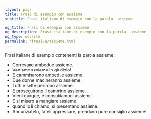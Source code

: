 ```yaml
---
layout: page
title: Frasi di esempio con assieme 
subtitle: Frasi italiane di esempio con la parola  assieme

og_title: Frasi di esempio con assieme 
og_description: Frasi italiane di esempio con la parola  assieme
og_type: website
permalink: /frasi/a/assieme.html
---
```


Frasi italiane di esempio contenenti la parola assieme:


- Correvano ambedue assieme.
- Veniamo assieme in giudizio!.
- E camminarono ambedue assieme.
- Due donne macineranno assieme.
- Tutti e sette perirono assieme.
- E proseguirono il cammino assieme.
- Vieni dunque, e consultiamoci assieme’.
- E si misero a mangiare assieme.
- quand’io li chiamo, si presentano assieme.
- Annunziatelo, fateli appressare, prendano pure consiglio assieme!
